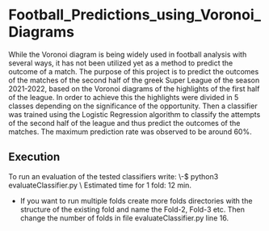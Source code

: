 # Football_Predictions_using_Voronoi_Diagrams

While the Voronoi diagram is being widely used in football analysis with several ways, it has not been utilized yet as a method to predict the outcome of a match. The purpose of this project is to predict the outcomes of the matches of the second half of the greek Super League of the season 2021-2022, based on the Voronoi diagrams of the highlights of the first half of the league. In order to achieve this the highlights were divided in 5 classes depending on the significance of the opportunity. Then a classifier was trained using the Logistic Regression algorithm to classify the attempts of the second half of the league and thus predict the outcomes of the matches. The maximum prediction rate was observed to be around 60%. 

## Execution

To run an evaluation of the tested classifiers write:
\\-$ python3 evaluateClassifier.py
\\ Estimated time for 1 fold: 12 min.

* If you want to run multiple folds create more folds directories with the structure of the existing fold and name the Fold-2, Fold-3 etc. Then change the number of folds in file evaluateClassifier.py line 16.



